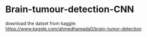 # Brain-tumour-detection-CNN

download the datset from kaggle: https://www.kaggle.com/ahmedhamada0/brain-tumor-detection
